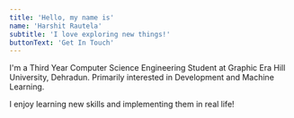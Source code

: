 ```yaml
---
title: 'Hello, my name is'
name: 'Harshit Rautela'
subtitle: 'I love exploring new things!'
buttonText: 'Get In Touch'
---
```


I'm a Third Year Computer Science Engineering Student at Graphic Era Hill University, Dehradun. Primarily interested in Development and Machine Learning.

I enjoy learning new skills and implementing them in real life!
